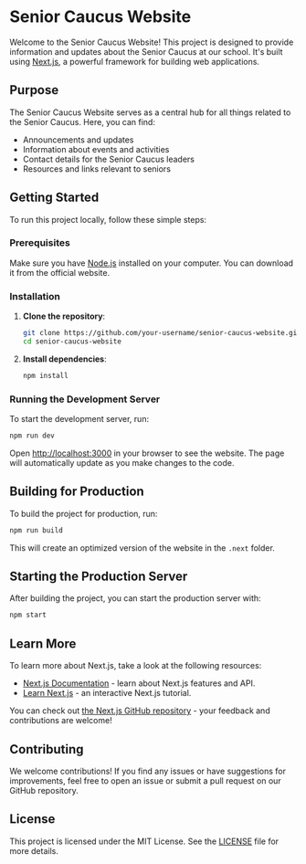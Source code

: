 # Senior Caucus Website

Welcome to the Senior Caucus Website! This project is designed to provide information and updates about the Senior Caucus at our school. It's built using [Next.js](https://nextjs.org/), a powerful framework for building web applications.

## Purpose

The Senior Caucus Website serves as a central hub for all things related to the Senior Caucus. Here, you can find:

- Announcements and updates
- Information about events and activities
- Contact details for the Senior Caucus leaders
- Resources and links relevant to seniors

## Getting Started

To run this project locally, follow these simple steps:

### Prerequisites

Make sure you have [Node.js](https://nodejs.org/) installed on your computer. You can download it from the official website.

### Installation

1. **Clone the repository**:

   ```bash
   git clone https://github.com/your-username/senior-caucus-website.git
   cd senior-caucus-website
   ```

2. **Install dependencies**:
   ```bash
   npm install
   ```

### Running the Development Server

To start the development server, run:

```bash
npm run dev
```

Open [http://localhost:3000](http://localhost:3000) in your browser to see the website. The page will automatically update as you make changes to the code.

## Building for Production

To build the project for production, run:

```bash
npm run build
```

This will create an optimized version of the website in the `.next` folder.

## Starting the Production Server

After building the project, you can start the production server with:

```bash
npm start
```

## Learn More

To learn more about Next.js, take a look at the following resources:

- [Next.js Documentation](https://nextjs.org/docs) - learn about Next.js features and API.
- [Learn Next.js](https://nextjs.org/learn) - an interactive Next.js tutorial.

You can check out [the Next.js GitHub repository](https://github.com/vercel/next.js/) - your feedback and contributions are welcome!

## Contributing

We welcome contributions! If you find any issues or have suggestions for improvements, feel free to open an issue or submit a pull request on our GitHub repository.

## License

This project is licensed under the MIT License. See the [LICENSE](LICENSE) file for more details.
